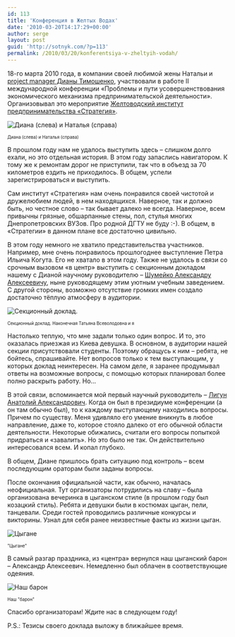 ```yaml
---
id: 113
title: 'Конференция в Желтых Водах'
date: '2010-03-20T14:17:29+00:00'
author: serge
layout: post
guid: 'http://sotnyk.com/?p=113'
permalink: /2010/03/20/konferentsiya-v-zheltyih-vodah/
---
```


18-го марта 2010 года, в компании своей любимой жены Натальи и [project manager Дианы Тимошенко](http://diana-timoshenko.blogspot.com/), участвовали в работе II международной конференции «Проблемы и пути усовершенствования экономического механизма предпринимательской деятельности». Организовывал это мероприятие [Желтоводский институт предпринимательства «Стратегия»](http://strategy.at.ua/).

![Диана (слева) и Наталья (справа)](https://sotnyk.github.io/pics/YellowRiver2010/DianaNata.jpg "Диана и Наталья")

<sub><sup>Диана (слева) и Наталья (справа)</sup></sub>

В прошлом году нам не удалось выступить здесь – слишком долго ехали, но это отдельная история. В этом году запаслись навигатором. К тому же к ремонтам дорог не приступили, так что в объезд за 70 километров ездить не приходилось. В общем, успели зарегистрироваться и выступить.

Сам институт «Стратегия» нам очень понравился своей чистотой и дружелюбием людей, в нем находящихся. Наверное, так и должно быть, но честное слово – так бывает далеко не всегда. Наверное, всем привычны грязные, обшарпанные стены, пол, стулья многих Днепропетровских ВУЗов. Про родной ДГТУ не буду :-). В общем, в «Стратегии» в данном плане все достаточно цивильно.

В этом году немного не хватило представительства участников. Например, мне очень понравилось прошлогоднее выступление Петра Ильича Когута. Его не хватало в этом году. Также не удалось в связи со срочным вызовом «в центр» выступить с секционным докладом нашему с Дианой научному руководителю – [Шумейко Александру Алексеевичу](http://ru.wikipedia.org/wiki/%D0%A8%D1%83%D0%BC%D0%B5%D0%B9%D0%BA%D0%BE,_%D0%90%D0%BB%D0%B5%D0%BA%D1%81%D0%B0%D0%BD%D0%B4%D1%80_%D0%90%D0%BB%D0%B5%D0%BA%D1%81%D0%B5%D0%B5%D0%B2%D0%B8%D1%87), ныне руководящему этим уютным учебным заведением. С другой стороны, возможно отсутствие громких имен создало достаточно тёплую атмосферу в аудитории.

![Секционный доклад.](https://sotnyk.github.io/pics/YellowRiver2010/me.jpg "Секционный доклад. Наконечная Татьяна Всеволодовна и я.")

<sub><sup>Секционный доклад. Наконечная Татьяна Всеволодовна и я</sup></sub>

Настолько теплую, что мне задали только один вопрос. И то, это оказалась приезжая из Киева девушка. В основном, в аудитории нашей секции присутствовали студенты. Поэтому обращусь к ним – ребята, не бойтесь, спрашивайте. Нет вопросов только к тем выступающим, у которых доклад неинтересен. На самом деле, я заранее продумывал ответы на возможные вопросы, с помощью которых планировал более полно раскрыть работу. Но…

В этой связи, вспоминается мой первый научный руководитель – [Лигун Анатолий Александрович](http://ru.wikipedia.org/wiki/%D0%9B%D0%B8%D0%B3%D1%83%D0%BD,_%D0%90%D0%BD%D0%B0%D1%82%D0%BE%D0%BB%D0%B8%D0%B9_%D0%90%D0%BB%D0%B5%D0%BA%D1%81%D0%B0%D0%BD%D0%B4%D1%80%D0%BE%D0%B2%D0%B8%D1%87). Когда он был в президиуме конференции (а он там обычно был), то к каждому выступающему находились вопросы. Причем по существу. Меня удивляло его умение вникнуть в любое направление, даже то, которое стояло далеко от его обычной области деятельности. Некоторые обижались, считали его вопросы попыткой придраться и «завалить». Но это было не так. Он действительно интересовался всем. И копал глубоко.

В общем, Диане пришлось брать ситуацию под контроль – всем последующим ораторам были заданы вопросы.

После окончания официальной части, как обычно, началась неофициальная. Тут организаторы потрудились на славу – была организована вечеринка в цыганском стиле (в прошлом году был козацкий стиль). Ребята и девушки были в костюмах цыган, пели, танцевали. Среди гостей проводились различные конкурсы и викторины. Узнал для себя ранее неизвестные факты из жизни цыган.

![Цыгане](https://sotnyk.github.io/pics/YellowRiver2010/gipsy.jpg "Цыгане")

<sub><sup> "Цыгане" </sup></sub>

В самый разгар праздника, из «центра» вернулся наш цыганский барон – Александр Алексеевич. Немедленно был облачен в соответствующие одеяния.

![Наш барон](https://sotnyk.github.io/pics/YellowRiver2010/Baron.jpg "Наш барон")

<sub><sup> Наш "барон" </sup></sub>

Спасибо организаторам! Ждите нас в следующем году!

P.S.: Тезисы своего доклада выложу в ближайшее время.